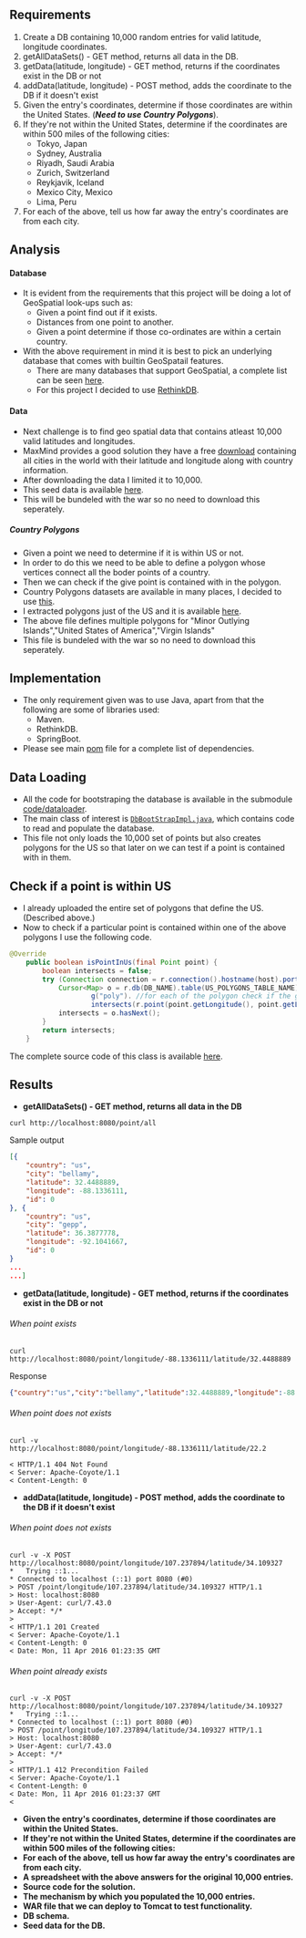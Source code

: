 ## Requirements

1. Create a DB containing 10,000 random entries for valid latitude, longitude coordinates. 
1. getAllDataSets() - GET method, returns all data in the DB.
1. getData(latitude, longitude) - GET method, returns if the coordinates exist in the DB or not
1. addData(latitude, longitude) - POST method, adds the coordinate to the DB if it doesn't exist
1. Given the entry's coordinates, determine if those coordinates are within the United States. (__*Need to use Country Polygons*__).
1. If they're not within the United States, determine if the coordinates are within 500 miles of the following cities:
	* Tokyo, Japan
	* Sydney, Australia
	* Riyadh, Saudi Arabia
	* Zurich, Switzerland
	* Reykjavik, Iceland
	* Mexico City, Mexico
	* Lima, Peru
1. For each of the above, tell us how far away the entry's coordinates are from each city.

## Analysis

#### Database
* It is evident from the requirements that this project will be doing a lot of GeoSpatial look-ups such as:
	* Given a point find out if it exists.
	* Distances from one point to another.
	* Given a point determine if those co-ordinates are within a certain country.
* With the above requirement in mind it is best to pick an underlying database that comes with builtin GeoSpatail features.
	* There are many databases that support GeoSpatial, a complete list can be seen [here](https://en.wikipedia.org/wiki/Spatial_database).
	* For this project I decided to use [RethinkDB](http://rethinkdb.com/).
		
#### Data

* Next challenge is to find geo spatial data that contains atleast 10,000 valid latitudes and longitudes.
* MaxMind provides a good solution they have a free [download](https://www.maxmind.com/en/free-world-cities-database) containing all cities in the world with their latitude and longitude along with country information.
* After downloading the data I limited it to 10,000.
* This seed data is available [here](https://github.com/devender/puretawny/blob/master/code/dataLoader/src/main/resources/cities.txt).
* This will be bundeled with the war so no need to download this seperately.

##### Country Polygons
* Given a point we need to determine if it is within US or not.
* In order to do this we need to be able to define a polygon whose vertices connect all the boder points of a country.
* Then we can check if the give point is contained with in the polygon.
* Country Polygons datasets are available in many places, I decided to use [this](https://github.com/datasets/geo-countries).
* I extracted polygons just of the US and it is available [here](https://github.com/devender/puretawny/blob/master/data/us.geojson).
* The above file defines multiple polygons for "Minor Outlying Islands","United States of America","Virgin Islands"
* This file is bundeled with the war so no need to download this seperately.

## Implementation

* The only requirement given was to use Java, apart from that the following are some of libraries used: 
	* Maven.
	* RethinkDB.
	* SpringBoot.
* Please see main [pom](https://github.com/devender/puretawny/blob/master/code/pom.xml) file for a complete list of dependencies.


## Data Loading

* All the code for bootstraping the database is available in the submodule [code/dataloader](https://github.com/devender/puretawny/tree/master/code/dataLoader).
* The main class of interest is [```DbBootStrapImpl.java```](https://github.com/devender/puretawny/blob/master/code/dataLoader/src/main/java/com/gdr/puretawny/dataLoader/impl/DbBootStrapImpl.java), which contains code to read and populate the database.
* This file not only loads the 10,000 set of points but also creates polygons for the US so that later on we can test if a point is contained with in them.


## Check if a point is within US

* I already uploaded the entire set of polygons that define the US.(Described above.)
* Now to check if a particular point is contained within one of the above polygons I use the following code.

```JAVA
@Override
    public boolean isPointInUs(final Point point) {
        boolean intersects = false;
        try (Connection connection = r.connection().hostname(host).port(port).connect()) {
            Cursor<Map> o = r.db(DB_NAME).table(US_POLYGONS_TABLE_NAME).
                    g("poly"). //for each of the polygon check if the give point intersects
                    intersects(r.point(point.getLongitude(), point.getLatitude())).run(connection);
            intersects = o.hasNext();
        }
        return intersects;
    }
```

The complete source code of this class is available [here](https://github.com/devender/puretawny/blob/master/code/db/src/main/java/com/gdr/puretawny/db/impl/DbServiceImpl.java).

## Results


*  **getAllDataSets() - GET method, returns all data in the DB**

```
curl http://localhost:8080/point/all	
```

Sample output
```JSON
[{
	"country": "us",
	"city": "bellamy",
	"latitude": 32.4488889,
	"longitude": -88.1336111,
	"id": 0
}, {
	"country": "us",
	"city": "gepp",
	"latitude": 36.3877778,
	"longitude": -92.1041667,
	"id": 0
}
...
...]
```

*  **getData(latitude, longitude) - GET method, returns if the coordinates exist in the DB or not**

###### When point exists
```
curl http://localhost:8080/point/longitude/-88.1336111/latitude/32.4488889
```
Response
```JSON
{"country":"us","city":"bellamy","latitude":32.4488889,"longitude":-88.1336111,"id":0}
```
###### When point does not exists
```
curl -v http://localhost:8080/point/longitude/-88.1336111/latitude/22.2

< HTTP/1.1 404 Not Found
< Server: Apache-Coyote/1.1
< Content-Length: 0
```

*  **addData(latitude, longitude) - POST method, adds the coordinate to the DB if it doesn't exist**

###### When point does not exists
```
curl -v -X POST  http://localhost:8080/point/longitude/107.237894/latitude/34.109327
*   Trying ::1...
* Connected to localhost (::1) port 8080 (#0)
> POST /point/longitude/107.237894/latitude/34.109327 HTTP/1.1
> Host: localhost:8080
> User-Agent: curl/7.43.0
> Accept: */*
> 
< HTTP/1.1 201 Created
< Server: Apache-Coyote/1.1
< Content-Length: 0
< Date: Mon, 11 Apr 2016 01:23:35 GMT
```
###### When point already exists
```
curl -v -X POST  http://localhost:8080/point/longitude/107.237894/latitude/34.109327
*   Trying ::1...
* Connected to localhost (::1) port 8080 (#0)
> POST /point/longitude/107.237894/latitude/34.109327 HTTP/1.1
> Host: localhost:8080
> User-Agent: curl/7.43.0
> Accept: */*
> 
< HTTP/1.1 412 Precondition Failed
< Server: Apache-Coyote/1.1
< Content-Length: 0
< Date: Mon, 11 Apr 2016 01:23:37 GMT
< 

```

*  **Given the entry's coordinates, determine if those coordinates are within the United States.**
*  **If they're not within the United States, determine if the coordinates are within 500 miles of the following cities:**
*  **For each of the above, tell us how far away the entry's coordinates are from each city.**
*  **A spreadsheet with the above answers for the original 10,000 entries.**
*  **Source code for the solution.**
*  **The mechanism by which you populated the 10,000 entries.**
*  **WAR file that we can deploy to Tomcat to test functionality.**
*  **DB schema.**
*  **Seed data for the DB.**


